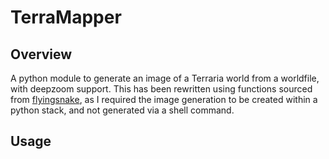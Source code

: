 # TerraMapper

## Overview

A python module to generate an image of a Terraria world from a worldfile, with deepzoom support. This has been rewritten using functions sourced from [flyingsnake](https://github.com/Steffo99/flyingsnake), as I required the image generation to be created within a python stack, and not generated via a shell command. 

## Usage

```

```